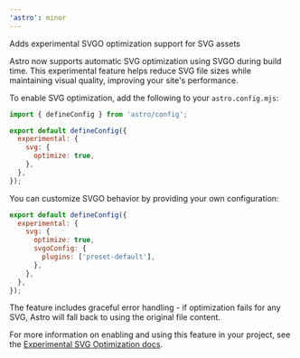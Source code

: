 ```yaml
---
'astro': minor
---
```


Adds experimental SVGO optimization support for SVG assets

Astro now supports automatic SVG optimization using SVGO during build time. This experimental feature helps reduce SVG file sizes while maintaining visual quality, improving your site's performance.

To enable SVG optimization, add the following to your `astro.config.mjs`:
```js
import { defineConfig } from 'astro/config';

export default defineConfig({
  experimental: {
    svg: {
      optimize: true,
    },
  },
});
```

You can customize SVGO behavior by providing your own configuration:
```js
export default defineConfig({
  experimental: {
    svg: {
      optimize: true,
      svgoConfig: {
        plugins: ['preset-default'],
      },
    },
  },
});
```

The feature includes graceful error handling - if optimization fails for any SVG, Astro will fall back to using the original file content.

For more information on enabling and using this feature in your project, see the [Experimental SVG Optimization docs](https://docs.astro.build/en/reference/experimental-flags/svg/).
